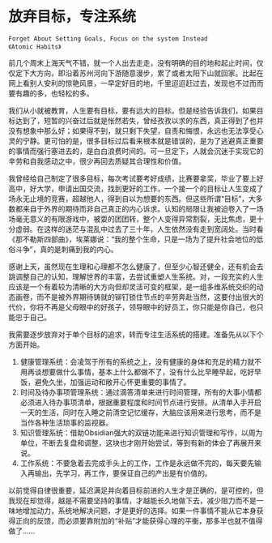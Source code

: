 # 放弃目标，专注系统

```admonish note
Forget About Setting Goals, Focus on the system Instead
《Atomic Habits》

```

前几个周末上海天气不错，就一个人出去走走，没有明确的目的地和起止时间，仅仅定下大方向，即沿着苏州河向下游随意漫步，累了或者太阳下山就回家。比起在网上看别人安利的惊艳风景，一早定好目的地，千里迢迢赶过去，发现也不过而而要有趣的多，也轻松的多。

我们从小就被教育，人生要有目标，要有远大的目标。但是经验告诉我们，如果目标达到了，短暂的兴奋过后就是怅然若失，曾经孜孜以求的东西，真正得到了也并没有想象中那么好；如果得不到，就只剩下失望，自责和悔恨，永远也无法享受心灵的宁静。更可怕的是，很多目标过后看来根本就是错误的，是为了逃避真正重要的事情而强行塞进去的，是白白浪费时间的。可一旦定下，人就会沉迷于实现它的辛劳和自我感动之中，很少再回去质疑其合理性和价值。

我曾经给自己制定了很多目标，每次考试要考好成绩，比赛要拿奖，毕业了要上好高中，好大学，申请出国交流，找到更好的工作，一个接一个的目标让人生变成了场永无止境的竞赛，超越他人，得到自以为想要的东西。但这些所谓“目标”，大多数都来自于外界的期待而非自己真正的内心诉求。认知的局限让我被迫卷入了一场场毫无意义的有限游戏中，被耍的团团转，整个人变得异常割裂，无比焦虑，更十分虚弱。在这样的迷茫与混乱中过去了三十年，人生依然没有走到宽阔处。当时看《那不勒斯四部曲》，埃莱娜说：“我的整个生命，只是一场为了提升社会地位的低俗斗争”，真的是刺痛到我的内心。

感谢上天，虽然现在生理和心理都不怎么健康了，但至少心智还健全，还有机会去跳调整自己的认知，理解世界的丰富，去尝试重塑人生系统。对，一段充实的人生应该是一个有着较为清晰的大方向但却灵活可变的框架，是一组多维系统交织的动态画卷，而不是被外界期待铸就的铆钉锁住节点的辛劳奔赴当然，这要付出很大的代价，你将不再是父母眼中的好孩子，领导眼中的好员工，你只能是你自己，也只能忠于自己。

我需要逐步放弃对于单个目标的追求，转而专注生活系统的搭建。准备先从以下个方面开始。
1. 健康管理系统：会凌驾于所有的系统之上，没有健康的身体和充足的精力就不用再谈想要做什么事情，基本上什么都做不了，没有什么比早睡早起，吃好早饭，避免久坐，加强运动和敞开心怀更重要的事情了。
2. 时间及待办事项管理系统：通过滴答清单来进行时间管理，所有的大事小情都必须进入待办事项清单，根据重要程度和时间节点进行安排。从清单入手开启一天的生活，同时在入睡之前清空记忆缓存，大脑应该用来进行思考，而不是当作各种生活琐事的监视器。
3. 知识管理系统：借助Obsidian强大的双链功能来进行知识管理和写作，以周为单位，不断去复盘和调整，这块也才刚开始尝试，等到有新的体会了再展开来说。
4. 工作系统：不要急着去完成手头上的工作，工作是永远做不完的，每天要先输入再输出，先学习，再工作，要保证自己的产出是有价值的。

以前觉得自律很重要，延迟满足并向着目标前进的人生才是正确的，是可控的，但我现在却觉得，越是不需要坚持的事情，才越能长久地做下去，减少阻力而不是一味地增加动力，系统地解决问题，才是更好的选择。如果一件事情不能从它本身获得正向的反馈，而必须要靠附加的“补贴”才能获得心理的平衡，那多半也就不值得做了……



